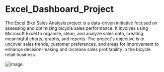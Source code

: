 # Excel_Dashboard_Project
The Excel Bike Sales Analysis project is a data-driven initiative focused on assessing and optimizing bicycle sales performance. It involves using Microsoft Excel to organize, clean, and analyze sales data, creating meaningful charts, graphs, and reports. The project's objective is to uncover sales trends, customer preferences, and areas for improvement to enhance decision-making and increase sales profitability in the bicycle retail business.


![image](https://github.com/Siddharth354/Portfolio_Projects/assets/97105244/52dd96bf-c780-47b0-9ef0-c2c5b1bd0147)



